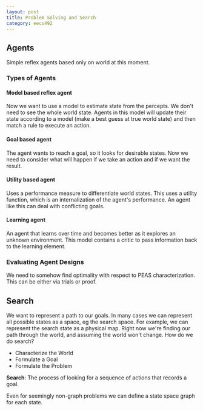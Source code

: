 ```yaml
---
layout: post
title: Problem Solving and Search 
category: eecs492
---
```


## Agents
Simple reflex agents based only on world at this moment.

### Types of Agents

#### Model based reflex agent
Now we want to use a model to estimate state from the percepts. We don't need to see the whole world state. Agents in this model will update their state according to a model (make a best guess at true world state) and then match a rule to execute an action.

#### Goal based agent
The agent wants to reach a goal, so it looks for desirable states. Now we need to consider what will happen if we take an action and if we want the result.

#### Utility based agent
Uses a performance measure to differentiate world states. This uses a utility function, which is an internalization of the agent's performance. An agent like this can deal with conflicting goals.

#### Learning agent
An agent that learns over time and becomes better as it explores an unknown environment. This model contains a critic to pass information back to the learning element.

### Evaluating Agent Designs
We need to somehow find optimality with respect to PEAS characterization. This can be either via trials or proof.

## Search
We want to represent a path to our goals. In many cases we can represent all possible states as a space, eg the search space. For example, we can represent the search state as a physical map. Right now we're finding our path through the world, and assuming the world won't change. How do we do search?

* Characterize the World
* Formulate a Goal
* Formulate the Problem

**Search**: The process of looking for a sequence of actions that records a goal.

Even for seemingly non-graph problems we can define a state space graph for each state. 
